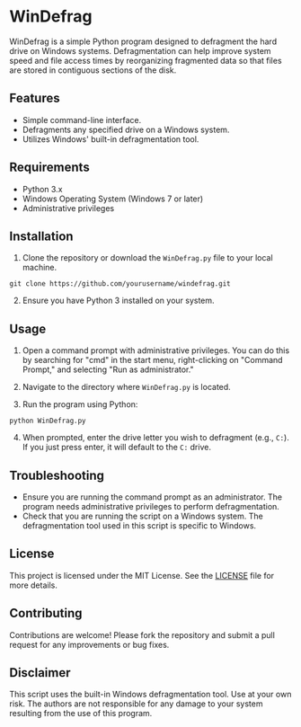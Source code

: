 # WinDefrag

WinDefrag is a simple Python program designed to defragment the hard drive on Windows systems. Defragmentation can help improve system speed and file access times by reorganizing fragmented data so that files are stored in contiguous sections of the disk.

## Features

- Simple command-line interface.
- Defragments any specified drive on a Windows system.
- Utilizes Windows' built-in defragmentation tool.

## Requirements

- Python 3.x
- Windows Operating System (Windows 7 or later)
- Administrative privileges

## Installation

1. Clone the repository or download the `WinDefrag.py` file to your local machine.

```
git clone https://github.com/yourusername/windefrag.git
```

2. Ensure you have Python 3 installed on your system.

## Usage

1. Open a command prompt with administrative privileges. You can do this by searching for "cmd" in the start menu, right-clicking on "Command Prompt," and selecting "Run as administrator."

2. Navigate to the directory where `WinDefrag.py` is located.

3. Run the program using Python:

```
python WinDefrag.py
```

4. When prompted, enter the drive letter you wish to defragment (e.g., `C:`). If you just press enter, it will default to the `C:` drive.

## Troubleshooting

- Ensure you are running the command prompt as an administrator. The program needs administrative privileges to perform defragmentation.
- Check that you are running the script on a Windows system. The defragmentation tool used in this script is specific to Windows.

## License

This project is licensed under the MIT License. See the [LICENSE](LICENSE) file for more details.

## Contributing

Contributions are welcome! Please fork the repository and submit a pull request for any improvements or bug fixes.

## Disclaimer

This script uses the built-in Windows defragmentation tool. Use at your own risk. The authors are not responsible for any damage to your system resulting from the use of this program.